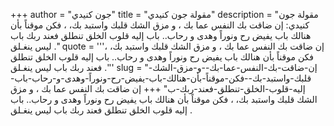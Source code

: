 +++
author = "جون كنيدي"
title = "مقولة جون كنيدي"
description = "مقولة جون كنيدي: إن ضاقت بك النفس عما بك ، و مزق الشك قلبك واستبد بك، ، فكن موقناً بأن هنالك باب يفيض رح ونوراً وهدى و رحاب.. باب إليه قلوب الخلق تنطلق فعند ربك باب ليس ينغـلق ."
quote = '''إن ضاقت بك النفس عما بك ، و مزق الشك قلبك واستبد بك، ، فكن موقناً بأن هنالك باب يفيض رح ونوراً وهدى و رحاب.. باب إليه قلوب الخلق تنطلق فعند ربك باب ليس ينغـلق .'''
slug = "إن-ضاقت-بك-النفس-عما-بك--و-مزق-الشك-قلبك-واستبد-بك--فكن-موقناً-بأن-هنالك-باب-يفيض-رح-ونوراً-وهدى-و-رحاب-باب-إليه-قلوب-الخلق-تنطلق-فعند-ربك-ب"
+++
إن ضاقت بك النفس عما بك ، و مزق الشك قلبك واستبد بك، ، فكن موقناً بأن هنالك باب يفيض رح ونوراً وهدى و رحاب.. باب إليه قلوب الخلق تنطلق فعند ربك باب ليس ينغـلق .
